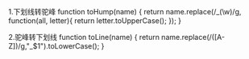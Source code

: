 1.下划线转驼峰
function toHump(name) {
    return name.replace(/\_(\w)/g, function(all, letter){
        return letter.toUpperCase();
    });
}

2.驼峰转下划线
function toLine(name) {
  return name.replace(/([A-Z])/g,"_$1").toLowerCase();
}